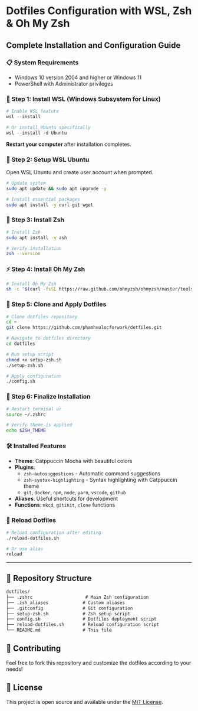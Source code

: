 # Dotfiles Configuration with WSL, Zsh & Oh My Zsh

## Complete Installation and Configuration Guide

### 📋 System Requirements

- Windows 10 version 2004 and higher or Windows 11
- PowerShell with Administrator privileges

### 🚀 Step 1: Install WSL (Windows Subsystem for Linux)

```powershell
# Enable WSL feature
wsl --install

# Or install Ubuntu specifically
wsl --install -d Ubuntu
```

**Restart your computer** after installation completes.

### 🐧 Step 2: Setup WSL Ubuntu

Open WSL Ubuntu and create user account when prompted.

```bash
# Update system
sudo apt update && sudo apt upgrade -y

# Install essential packages
sudo apt install -y curl git wget
```

### 🐚 Step 3: Install Zsh

```bash
# Install Zsh
sudo apt install -y zsh

# Verify installation
zsh --version
```

### ⚡ Step 4: Install Oh My Zsh

```bash
# Install Oh My Zsh
sh -c "$(curl -fsSL https://raw.github.com/ohmyzsh/ohmyzsh/master/tools/install.sh)"
```

### 📁 Step 5: Clone and Apply Dotfiles

```bash
# Clone dotfiles repository
cd ~
git clone https://github.com/phamhuulocforwork/dotfiles.git

# Navigate to dotfiles directory
cd dotfiles

# Run setup script
chmod +x setup-zsh.sh
./setup-zsh.sh

# Apply configuration
./config.sh
```

### 🎨 Step 6: Finalize Installation

```bash
# Restart terminal or
source ~/.zshrc

# Verify theme is applied
echo $ZSH_THEME
```

### 🛠️ Installed Features

- **Theme**: Catppuccin Mocha with beautiful colors
- **Plugins**:
  - `zsh-autosuggestions` - Automatic command suggestions
  - `zsh-syntax-highlighting` - Syntax highlighting with Catppuccin theme
  - `git`, `docker`, `npm`, `node`, `yarn`, `vscode`, `github`
- **Aliases**: Useful shortcuts for development
- **Functions**: `mkcd`, `gitinit`, `clone` functions

### 📝 Reload Dotfiles

```bash
# Reload configuration after editing
./reload-dotfiles.sh

# Or use alias
reload
```

---

## 📂 Repository Structure

```txt
dotfiles/
├── .zshrc                    # Main Zsh configuration
├── .zsh_aliases             # Custom aliases
├── .gitconfig               # Git configuration
├── setup-zsh.sh             # Zsh setup script
├── config.sh                # Dotfiles deployment script
├── reload-dotfiles.sh       # Reload configuration script
└── README.md                # This file
```

## 🤝 Contributing

Feel free to fork this repository and customize the dotfiles according to your needs!

## 📄 License

This project is open source and available under the [MIT License](LICENSE).
